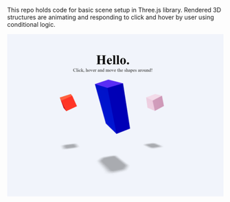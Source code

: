 This repo holds code for basic scene setup in Three.js library. 
Rendered 3D structures are animating and responding to click and hover by user using conditional logic.

![Alt text](image.png)